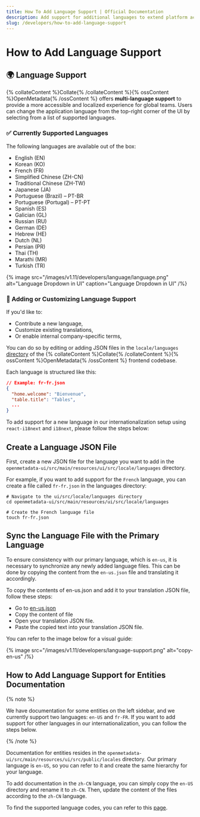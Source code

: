 ```yaml
---
title: How To Add Language Support | Official Documentation
description: Add support for additional languages to extend platform accessibility and usability across global teams.
slug: /developers/how-to-add-language-support
---
```


# How to Add Language Support

## 🌍 Language Support

{% collateContent %}Collate{% /collateContent %}{% ossContent %}OpenMetadata{% /ossContent %} offers **multi-language support** to provide a more accessible and localized experience for global teams. Users can change the application language from the top-right corner of the UI by selecting from a list of supported languages.

### ✅ Currently Supported Languages

The following languages are available out of the box:

- English (EN)
- Korean (KO)
- French (FR)
- Simplified Chinese (ZH-CN)
- Traditional Chinese (ZH-TW)
- Japanese (JA)
- Portuguese (Brazil) – PT-BR
- Portuguese (Portugal) – PT-PT
- Spanish (ES)
- Galician (GL)
- Russian (RU)
- German (DE)
- Hebrew (HE)
- Dutch (NL)
- Persian (PR)
- Thai (TH)
- Marathi (MR)
- Turkish (TR)

{% image
src="/images/v1.11/developers/language/language.png"
alt="Language Dropdown in UI"
caption="Language Dropdown in UI"
/%}

### 📁 Adding or Customizing Language Support

If you'd like to:

- Contribute a new language,
- Customize existing translations,
- Or enable internal company-specific terms,

You can do so by editing or adding JSON files in the `locale/languages` [directory](https://github.com/open-metadata/OpenMetadata/tree/main/openmetadata-ui/src/main/resources/ui/src/locale/languages) of the {% collateContent %}Collate{% /collateContent %}{% ossContent %}OpenMetadata{% /ossContent %} frontend codebase.

Each language is structured like this:

```json
// Example: fr-fr.json
{
  "home.welcome": "Bienvenue",
  "table.title": "Tables",
  ...
}
```

To add support for a new language in our internationalization setup using `react-i18next` and `i18next`, please follow the steps below:

## Create a Language JSON File

First, create a new JSON file for the language you want to add in the `openmetadata-ui/src/main/resources/ui/src/locale/languages` directory.

For example, if you want to add support for the `French` language, you can create a file called `fr-fr.json` in the languages directory:

```shell
# Navigate to the ui/src/locale/languages directory
cd openmetadata-ui/src/main/resources/ui/src/locale/languages

# Create the French language file
touch fr-fr.json

```

## Sync the Language File with the Primary Language

To ensure consistency with our primary language, which is `en-us`, it is necessary to synchronize any newly added language files. This can be done by copying the content from the `en-us.json` file and translating it accordingly.

To copy the contents of en-us.json and add it to your translation JSON file, follow these steps:

- Go to [en-us.json](https://github.com/open-metadata/OpenMetadata/blob/main/openmetadata-ui/src/main/resources/ui/src/locale/languages/en-us.json)
- Copy the content of file
- Open your translation JSON file.
- Paste the copied text into your translation JSON file.

You can refer to the image below for a visual guide:

{% image
src="/images/v1.11/developers/language-support.png"
alt="copy-en-us"
/%}


## How to Add Language Support for Entities Documentation

{% note %}

We have documentation for some entities on the left sidebar, and we currently support two languages: `en-US` and `fr-FR`. If you want to add support for other languages in our internationalization, you can follow the steps below.

{% /note %}

Documentation for entities resides in the `openmetadata-ui/src/main/resources/ui/src/public/locales` directory. Our primary language is `en-US`, so you can refer to it and create the same hierarchy for your language.

To add documentation in the `zh-CN` language, you can simply copy the `en-US` directory and rename it to `zh-CN`. Then, update the content of the files according to the `zh-CN` language.

To find the supported language codes, you can refer to this [page](https://github.com/open-metadata/OpenMetadata/blob/main/openmetadata-ui/src/main/resources/ui/src/utils/i18next/i18nextUtil.ts#L27-38).